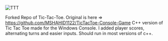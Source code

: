 
![TTT](https://github.com/user-attachments/assets/8a2d2d5a-5b91-4e5d-9a57-bcd500a20fa8)

Forked Repo of Tic-Tac-Toe. Original is here => https://github.com/MSHAHID1122/TicTacToe-Console-Game
C++ version of Tic Tac Toe made for the Windows Console.
I added player scores, alternating turns and easier inputs.
Should run in most versions of c++.

